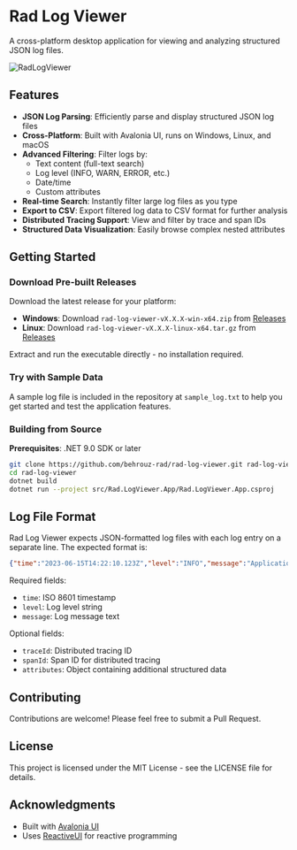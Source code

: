 # Rad Log Viewer

A cross-platform desktop application for viewing and analyzing structured JSON log files.

![RadLogViewer](https://github.com/user-attachments/assets/d7ad7fcd-e01c-4bd9-af39-856573170ba5)

## Features

- **JSON Log Parsing**: Efficiently parse and display structured JSON log files
- **Cross-Platform**: Built with Avalonia UI, runs on Windows, Linux, and macOS
- **Advanced Filtering**: Filter logs by:
  - Text content (full-text search)
  - Log level (INFO, WARN, ERROR, etc.)
  - Date/time
  - Custom attributes
- **Real-time Search**: Instantly filter large log files as you type
- **Export to CSV**: Export filtered log data to CSV format for further analysis
- **Distributed Tracing Support**: View and filter by trace and span IDs
- **Structured Data Visualization**: Easily browse complex nested attributes

## Getting Started

### Download Pre-built Releases

Download the latest release for your platform:
- **Windows**: Download `rad-log-viewer-vX.X.X-win-x64.zip` from [Releases](https://github.com/behrouz-rad/hcp-log-viewer/releases)
- **Linux**: Download `rad-log-viewer-vX.X.X-linux-x64.tar.gz` from [Releases](https://github.com/behrouz-rad/hcp-log-viewer/releases)

Extract and run the executable directly - no installation required.

### Try with Sample Data

A sample log file is included in the repository at `sample_log.txt` to help you get started and test the application features.

### Building from Source

**Prerequisites**: .NET 9.0 SDK or later

```bash
git clone https://github.com/behrouz-rad/rad-log-viewer.git rad-log-viewer
cd rad-log-viewer
dotnet build
dotnet run --project src/Rad.LogViewer.App/Rad.LogViewer.App.csproj
```

## Log File Format

Rad Log Viewer expects JSON-formatted log files with each log entry on a separate line. The expected format is:

```json
{"time":"2023-06-15T14:22:10.123Z","level":"INFO","message":"Application started","traceId":"abc123","spanId":"span456","attributes":{"userId":"user123","action":"login"}}
```

Required fields:
- `time`: ISO 8601 timestamp
- `level`: Log level string
- `message`: Log message text

Optional fields:
- `traceId`: Distributed tracing ID
- `spanId`: Span ID for distributed tracing
- `attributes`: Object containing additional structured data

## Contributing

Contributions are welcome! Please feel free to submit a Pull Request.

## License

This project is licensed under the MIT License - see the LICENSE file for details.

## Acknowledgments

- Built with [Avalonia UI](https://avaloniaui.net/)
- Uses [ReactiveUI](https://www.reactiveui.net/) for reactive programming
